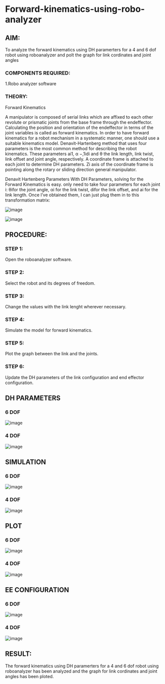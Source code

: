 # Forward-kinematics-using-robo-analyzer

## AIM: 
To analyze the forward kinematics using DH paramerters for a 4 and 6 dof robot using roboanalyzer and polt the graph for link cordinates and joint angles
### COMPONENTS REQUIRED:
1.Robo analyzer software  


### THEORY: 
  
Forward Kinematics

A manipulator is composed of serial links which are affixed to each other revolute or prismatic joints from the base frame through the endeffector. 
Calculating the position and orientation of the endeffector in terms of the joint variables is called as forward kinematics. 
In order to have forward kinematics for a robot mechanism in a systematic manner, one should use a suitable kinematics model. 
Denavit-Hartenberg method that uses four parameters is the most common method for describing the robot kinematics. 
These parameters ai1, α −,1idi and θ the link length, link twist, link offset and joint angle, respectively. 
A coordinate frame is attached to each joint to determine DH parameters. Zi axis of the coordinate frame is pointing along the rotary or sliding direction general manipulator.

Denavit Hartenberg Parameters
With DH Parameters, solving for the Forward Kinematics is easy.  only need to take four parameters for each joint 
i: θifor the joint angle, 
αi for the link twist, 
difor the link offset, and 
ai for the link length. Once I’ve obtained them, I can just plug them in to this transformation matrix:


![image](https://user-images.githubusercontent.com/36288975/170172719-ed7befc9-2894-4344-bfd5-be831bb05308.png)

 ![image](https://user-images.githubusercontent.com/36288975/170172766-b8aeb788-7fd7-4de7-b340-f04656707ebd.png)

 

## PROCEDURE:
### STEP 1:
Open the roboanalyzer software.
### STEP 2:
Select the robot and its degrees of freedom.
### STEP 3:
Change the values with the link lenght wherever necessary.
### STEP 4:
Simulate the model for forward kinematics.
### STEP 5:
Plot the graph between the link and the joints.
### STEP 6:
Update the DH parameters of the link configuration and end effector configuration.

## DH PARAMETERS
### 6 DOF
![image](https://github.com/ShamRathan/Forward-kinematics-using-robot-analyzer/assets/93587823/fd83c050-a839-41f5-bbad-6d53da618308)
### 4 DOF
![image](https://github.com/ShamRathan/Forward-kinematics-using-robot-analyzer/assets/93587823/8d2f685b-ae8b-4771-af08-16e772fca39b)

## SIMULATION 
### 6 DOF
![image](https://github.com/ShamRathan/Forward-kinematics-using-robot-analyzer/assets/93587823/658314f9-0e2a-4192-9072-3011f35588c4)


### 4 DOF
![image](https://github.com/ShamRathan/Forward-kinematics-using-robot-analyzer/assets/93587823/4951211f-5715-4e53-83b2-2ef36ea75241)

## PLOT 


### 6 DOF
![image](https://github.com/ShamRathan/Forward-kinematics-using-robot-analyzer/assets/93587823/7a89cada-84f1-4a55-9d16-4d0885f2eeeb)

### 4 DOF
![image](https://github.com/ShamRathan/Forward-kinematics-using-robot-analyzer/assets/93587823/cc5fc389-3f60-4dec-b595-3fab808f0252)
 
 
## EE CONFIGURATION

### 6 DOF
![image](https://github.com/ShamRathan/Forward-kinematics-using-robot-analyzer/assets/93587823/92463cbd-ab52-4898-bf80-5adf8f2ea21d)

### 4 DOF
![image](https://github.com/ShamRathan/Forward-kinematics-using-robot-analyzer/assets/93587823/48d57418-9234-4d07-bacc-6039cfed4260)
## RESULT:  
The forward kinematics using DH paramerters for a 4 and 6 dof robot using roboanalyzer has been analyzed and the graph for link cordinates and joint angles has been ploted.
